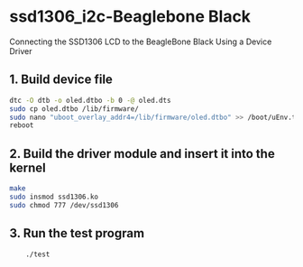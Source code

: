 # ssd1306_i2c-Beaglebone Black
Connecting the SSD1306 LCD to the BeagleBone Black Using a Device Driver

## 1. Build device file   
```sh
dtc -O dtb -o oled.dtbo -b 0 -@ oled.dts
sudo cp oled.dtbo /lib/firmware/
sudo nano "uboot_overlay_addr4=/lib/firmware/oled.dtbo" >> /boot/uEnv.txt
reboot
```

## 2. Build the driver module and insert it into the kernel  
```sh
make
sudo insmod ssd1306.ko
sudo chmod 777 /dev/ssd1306
```

## 3.	Run the test program
```sh
    ./test
```
